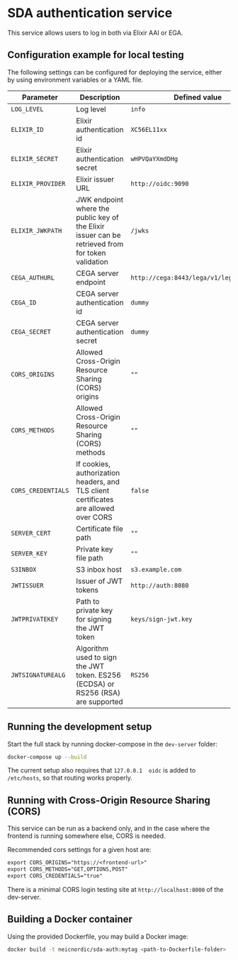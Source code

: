 # SDA authentication service

This service allows users to log in both via Elixir AAI or EGA.

## Configuration example for local testing

The following settings can be configured for deploying the service, either by using environment variables or a YAML file.

Parameter | Description | Defined value
--------- | ----------- | -------
`LOG_LEVEL` | Log level | `info`
`ELIXIR_ID` | Elixir authentication id | `XC56EL11xx`
`ELIXIR_SECRET` | Elixir authentication secret | `wHPVQaYXmdDHg`
`ELIXIR_PROVIDER` | Elixir issuer URL | `http://oidc:9090`
`ELIXIR_JWKPATH` | JWK endpoint where the public key of the Elixir issuer can be retrieved from for token validation | `/jwks`
`CEGA_AUTHURL` | CEGA server endpoint | `http://cega:8443/lega/v1/legas/users/`
`CEGA_ID` | CEGA server authentication id | `dummy`
`CEGA_SECRET` | CEGA server authentication secret | `dummy`
`CORS_ORIGINS` | Allowed Cross-Origin Resource Sharing (CORS) origins | `""`
`CORS_METHODS` | Allowed Cross-Origin Resource Sharing (CORS) methods | `""`
`CORS_CREDENTIALS` | If cookies, authorization headers, and TLS client certificates are allowed over CORS | `false`
`SERVER_CERT` | Certificate file path | `""`
`SERVER_KEY` | Private key file path | `""`
`S3INBOX` | S3 inbox host | `s3.example.com`
`JWTISSUER` | Issuer of JWT tokens | `http://auth:8080`
`JWTPRIVATEKEY` | Path to private key for signing the JWT token | `keys/sign-jwt.key`
`JWTSIGNATUREALG` | Algorithm used to sign the JWT token. ES256 (ECDSA) or RS256 (RSA) are supported | `RS256`

## Running the development setup

Start the full stack by running docker-compose in the `dev-server` folder:

```bash
docker-compose up --build
```

The current setup also requires that `127.0.0.1  oidc` is added to `/etc/hosts`, so that routing works properly.

## Running with Cross-Origin Resource Sharing (CORS)

This service can be run as a backend only, and in the case where the frontend
is running somewhere else, CORS is needed.

Recommended cors settings for a given host are:

```txt
export CORS_ORIGINS="https://<frontend-url>"
export CORS_METHODS="GET,OPTIONS,POST"
export CORS_CREDENTIALS="true"
```

There is a minimal CORS login testing site at `http://localhost:8000` of the
dev-server.

## Building a Docker container

Using the provided Dockerfile, you may build a Docker image:

```bash
docker build -t neicnordic/sda-auth:mytag <path-to-Dockerfile-folder>
```
